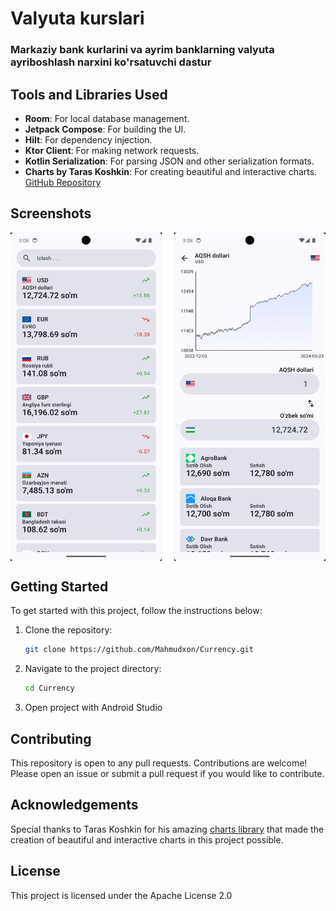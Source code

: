 # Valyuta kurslari
### Markaziy bank kurlarini va ayrim banklarning valyuta ayriboshlash narxini ko'rsatuvchi dastur

## Tools and Libraries Used

- **Room**: For local database management.
- **Jetpack Compose**: For building the UI.
- **Hilt**: For dependency injection.
- **Ktor Client**: For making network requests.
- **Kotlin Serialization**: For parsing JSON and other serialization formats.
- **Charts by Taras Koshkin**: For creating beautiful and interactive charts. [GitHub Repository](https://github.com/tehras/charts)
  
## Screenshots

<div style="display: flex; flex-direction: row;">
  <img src="https://github.com/Mahmudxon/Currency/blob/master/img/1.png" alt="Dashboard" style="width: 48%; margin-right: 4%;" />
  <img src="https://github.com/Mahmudxon/Currency/blob/master/img/2.png" alt="Transaction Chart" style="width: 48%;" />
</div>

## Getting Started

To get started with this project, follow the instructions below:

1. Clone the repository:
   ```sh
   git clone https://github.com/Mahmudxon/Currency.git
   ```
2. Navigate to the project directory:
   ```sh
   cd Currency
   ```
3. Open project with Android Studio
   
## Contributing
This repository is open to any pull requests. Contributions are welcome! Please open an issue or submit a pull request if you would like to contribute.

## Acknowledgements

Special thanks to Taras Koshkin for his amazing [charts library](https://github.com/tehras/charts) that made the creation of beautiful and interactive charts in this project possible.

## License
This project is licensed under the Apache License 2.0
